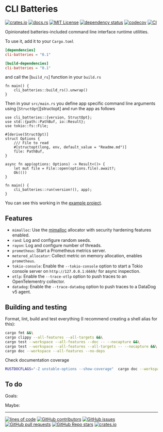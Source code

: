 # CLI Batteries

[![crates.io](https://buildstats.info/crate/cli-batteries)](https://crates.io/crates/cli-batteries)
[![docs.rs](https://img.shields.io/docsrs/cli-batteries)](https://docs.rs/cli-batteries)
[![MIT License](https://img.shields.io/github/license/recmo/cli-batteries)](https://github.com/recmo/cli-batteries/blob/main/mit-license.md)
[![dependency status](https://deps.rs/repo/github/recmo/cli-batteries/status.svg)](https://deps.rs/repo/github/recmo/cli-batteries)
[![codecov](https://codecov.io/gh/recmo/cli-batteries/branch/main/graph/badge.svg?token=WBPZ9U4TTO)](https://codecov.io/gh/recmo/cli-batteries)
[![CI](https://github.com/recmo/cli-batteries/actions/workflows/ci.yml/badge.svg)](https://github.com/recmo/cli-batteries/actions/workflows/ci.yml)

Opinionated batteries-included command line interface runtime utilities.

To use it, add it to your `Cargo.toml`

```toml
[dependencies]
cli-batteries = "0.1"

[build-dependencies]
cli-batteries = "0.1"
```

and call the [`build_rs`] function in your `build.rs`

```rust,ignore
fn main() {
    cli_batteries::build_rs().unwrap()
}
```

Then in your `src/main.rs` you define app specific command line arguments using [`StructOpt`][structopt] and run the app as follows

```rust,ignore
use cli_batteries::{version, StructOpt};
use std::{path::PathBuf, io::Result};
use tokio::fs::File;

#[derive(StructOpt)]
struct Options {
    /// File to read
    #[structopt(long, env, default_value = "Readme.md")]
    file: PathBuf,
}

async fn app(options: Options) -> Result<()> {
    let mut file = File::open(options.file).await?;
    Ok(())
}

fn main() {
    cli_batteries::run(version!(), app);
}
```

You can see this working in the [example project](./example).

## Features

* `mimalloc`: Use the [mimalloc] allocator with security hardening features enabled.
* `rand`: Log and configure random seeds.
* `rayon`: Log and configure number of threads.
* `prometheus`: Start a Prometheus metrics server.
* `metered_allocator`: Collect metric on memory allocation, enables `prometheus`.
* `tokio-console`: Enable the `--tokio-console` option to start a Tokio console server on `http://127.0.0.1:6669/` for async inspection.
* `otlp`: Enable the `--trace-otlp` option to push traces to an OpenTelementry collector.
* `datadog`: Enable the `--trace-datadog` option to push traces to a DataDog v5 agent.

[mimalloc]: https://github.com/microsoft/mimalloc


## Building and testing

Format, lint, build and test everything (I recommend creating a shell alias for this):

```sh
cargo fmt &&\
cargo clippy --all-features --all-targets &&\
cargo test --workspace --all-features --doc -- --nocapture &&\
cargo test --workspace --all-features --all-targets -- --nocapture &&\
cargo doc --workspace --all-features --no-deps
```

Check documentation coverage

```sh
RUSTDOCFLAGS="-Z unstable-options --show-coverage"  cargo doc --workspace --all-features --no-deps
```

## To do

Goals:

Maybe:

---

[![lines of code](https://img.shields.io/tokei/lines/github/recmo/cli-batteries)](https://github.com/recmo/cli-batteries)
[![GitHub contributors](https://img.shields.io/github/contributors/recmo/cli-batteries)](https://github.com/recmo/cli-batteries/graphs/contributors)
[![GitHub issues](https://img.shields.io/github/issues/recmo/cli-batteries)](https://github.com/recmo/cli-batteries/issues)
[![GitHub pull requests](https://img.shields.io/github/issues-pr/recmo/cli-batteries?label=PRs)](https://github.com/recmo/cli-batteries/pulls)
[![GitHub Repo stars](https://img.shields.io/github/stars/recmo/cli-batteries)](https://star-history.com/#recmo/cli-batteries&Date)
[![crates.io](https://img.shields.io/crates/d/cli-batteries)](https://crates.io/crates/cli-batteries)
